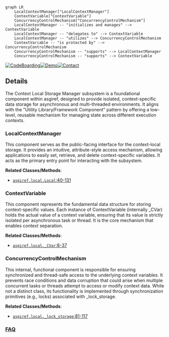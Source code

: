 ```mermaid
graph LR
    LocalContextManager["LocalContextManager"]
    ContextVariable["ContextVariable"]
    ConcurrencyControlMechanism["ConcurrencyControlMechanism"]
    LocalContextManager -- "initializes and manages" --> ContextVariable
    LocalContextManager -- "delegates to" --> ContextVariable
    LocalContextManager -- "utilizes" --> ConcurrencyControlMechanism
    ContextVariable -- "is protected by" --> ConcurrencyControlMechanism
    ConcurrencyControlMechanism -- "supports" --> LocalContextManager
    ConcurrencyControlMechanism -- "supports" --> ContextVariable
```

[![CodeBoarding](https://img.shields.io/badge/Generated%20by-CodeBoarding-9cf?style=flat-square)](https://github.com/CodeBoarding/GeneratedOnBoardings)[![Demo](https://img.shields.io/badge/Try%20our-Demo-blue?style=flat-square)](https://www.codeboarding.org/demo)[![Contact](https://img.shields.io/badge/Contact%20us%20-%20contact@codeboarding.org-lightgrey?style=flat-square)](mailto:contact@codeboarding.org)

## Details

The Context Local Storage Manager subsystem is a foundational component within asgiref, designed to provide isolated, context-specific data storage for asynchronous and multi-threaded environments. It aligns with the "Utility Library/Framework Component" pattern by offering a low-level, reusable mechanism for managing state across different execution contexts.

### LocalContextManager
This component serves as the public-facing interface for the context-local storage. It provides an intuitive, attribute-style access mechanism, allowing applications to easily set, retrieve, and delete context-specific variables. It acts as the primary entry point for interacting with the subsystem.


**Related Classes/Methods**:

- <a href="https://github.com/django/asgiref/blob/main/asgiref/local.py#L40-L131" target="_blank" rel="noopener noreferrer">`asgiref.local.Local`:40-131</a>


### ContextVariable
This component represents the fundamental data structure for storing context-specific values. Each instance of ContextVariable (internally _CVar) holds the actual value of a context variable, ensuring that its value is strictly isolated per asynchronous task or thread. It is the core mechanism that enables context separation.


**Related Classes/Methods**:

- <a href="https://github.com/django/asgiref/blob/main/asgiref/local.py#L8-L37" target="_blank" rel="noopener noreferrer">`asgiref.local._CVar`:8-37</a>


### ConcurrencyControlMechanism
This internal, functional component is responsible for ensuring synchronized and thread-safe access to the underlying context variables. It prevents race conditions and data corruption that could arise when multiple concurrent tasks or threads attempt to access or modify context data. While not a distinct class, its functionality is implemented through synchronization primitives (e.g., locks) associated with _lock_storage.


**Related Classes/Methods**:

- <a href="https://github.com/django/asgiref/blob/main/asgiref/local.py#L81-L117" target="_blank" rel="noopener noreferrer">`asgiref.local._lock_storage`:81-117</a>




### [FAQ](https://github.com/CodeBoarding/GeneratedOnBoardings/tree/main?tab=readme-ov-file#faq)